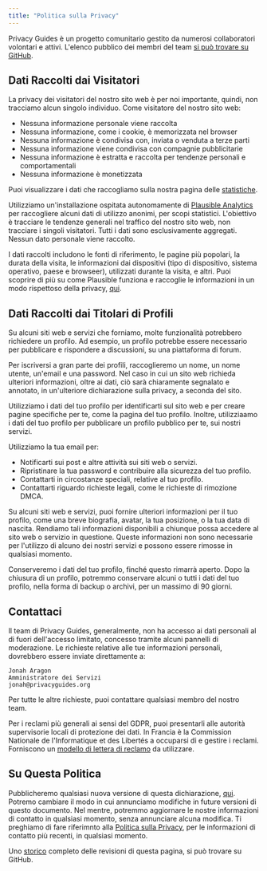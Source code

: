 ```yaml
---
title: "Politica sulla Privacy"
---
```


Privacy Guides è un progetto comunitario gestito da numerosi collaboratori volontari e attivi. L'elenco pubblico dei membri del team [si può trovare su GitHub](https://github.com/orgs/privacyguides/people).

## Dati Raccolti dai Visitatori

La privacy dei visitatori del nostro sito web è per noi importante, quindi, non tracciamo alcun singolo individuo. Come visitatore del nostro sito web:

- Nessuna informazione personale viene raccolta
- Nessuna informazione, come i cookie, è memorizzata nel browser
- Nessuna informazione è condivisa con, inviata o venduta a terze parti
- Nessuna informazione viene condivisa con compagnie pubblicitarie
- Nessuna informazione è estratta e raccolta per tendenze personali e comportamentali
- Nessuna informazione è monetizzata

Puoi visualizzare i dati che raccogliamo sulla nostra pagina delle [statistiche](statistics.md).

Utilizziamo un'installazione ospitata autonomamente di [Plausible Analytics](https://plausible.io) per raccogliere alcuni dati di utilizzo anonimi, per scopi statistici. L'obiettivo è tracciare le tendenze generali nel traffico del nostro sito web, non tracciare i singoli visitatori. Tutti i dati sono esclusivamente aggregati. Nessun dato personale viene raccolto.

I dati raccolti includono le fonti di riferimento, le pagine più popolari, la durata della visita, le informazioni dai dispositivi (tipo di dispositivo, sistema operativo, paese e browseer), utilizzati durante la visita, e altri. Puoi scoprire di più su come Plausible funziona e raccoglie le informazioni in un modo rispettoso della privacy, [qui](https://plausible.io/data-policy).

## Dati Raccolti dai Titolari di Profili

Su alcuni siti web e servizi che forniamo, molte funzionalità potrebbero richiedere un profilo. Ad esempio, un profilo potrebbe essere necessario per pubblicare e rispondere a discussioni, su una piattaforma di forum.

Per iscriversi a gran parte dei profili, raccoglieremo un nome, un nome utente, un'email e una password. Nel caso in cui un sito web richieda ulteriori informazioni, oltre ai dati, ciò sarà chiaramente segnalato e annotato, in un'ulteriore dichiarazione sulla privacy, a seconda del sito.

Utilizziamo i dati del tuo profilo per identificarti sul sito web e per creare pagine specifiche per te, come la pagina del tuo profilo. Inoltre, utilizziaamo i dati del tuo profilo per pubblicare un profilo pubblico per te, sui nostri servizi.

Utilizziamo la tua email per:

- Notificarti sui post e altre attività sui siti web o servizi.
- Ripristinare la tua password e contribuire alla sicurezza del tuo profilo.
- Contattarti in circostanze speciali, relative al tuo profilo.
- Contattarti riguardo richieste legali, come le richieste di rimozione DMCA.

Su alcuni siti web e servizi, puoi fornire ulteriori informazioni per il tuo profilo, come una breve biografia, avatar, la tua posizione, o la tua data di nascita. Rendiamo tali informazioni disponibili a chiunque possa accedere al sito web o servizio in questione. Queste informazioni non sono necessarie per l'utilizzo di alcuno dei nostri servizi e possono essere rimosse in qualsiasi momento.

Conserveremo i dati del tuo profilo, finché questo rimarrà aperto. Dopo la chiusura di un profilo, potremmo conservare alcuni o tutti i dati del tuo profilo, nella forma di backup o archivi, per un massimo di 90 giorni.

## Contattaci

Il team di Privacy Guides, generalmente, non ha accesso ai dati personali al di fuori dell'accesso limitato, concesso tramite alcuni pannelli di moderazione. Le richieste relative alle tue informazioni personali, dovrebbero essere inviate direttamente a:

```text
Jonah Aragon
Amministratore dei Servizi
jonah@privacyguides.org
```

Per tutte le altre richieste, puoi contattare qualsiasi membro del nostro team.

Per i reclami più generali ai sensi del GDPR, puoi presentarli alle autorità supervisorie locali di protezione dei dati. In Francia è la Commission Nationale de l'Informatique et des Libertés a occuparsi di e gestire i reclami. Forniscono un [modello di lettera di reclamo](https://www.cnil.fr/en/plaintes) da utilizzare.

## Su Questa Politica

Pubblicheremo qualsiasi nuova versione di questa dichiarazione, [qui](privacy-policy.md). Potremo cambiare il modo in cui annunciamo modifiche in future versioni di questo documento. Nel mentre, potremmo aggiornare le nostre informazioni di contatto in qualsiasi momento, senza annunciare alcuna modifica. Ti preghiamo di fare riferimnto alla [Politica sulla Privacy](privacy-policy.md), per le informazioni di contatto più recenti, in qualsiasi momento.

Uno [storico](https://github.com/privacyguides/privacyguides.org/commits/main/docs/about/privacy-policy.md) completo delle revisioni di questa pagina, si può trovare su GitHub.

